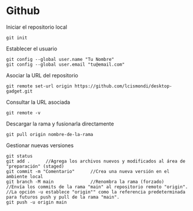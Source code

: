 # Github

Iniciar el repositorio local
```
git init
```

Establecer el usuario
```
git config --global user.name "Tu Nombre"
git config --global user.email "tu@email.com"
```

Asociar la URL del repositorio
```
git remote set-url origin https://github.com/lcismondi/desktop-gadget.git 
```

Consultar la URL asociada
```
git remote -v
```

Descargar la rama y fusionarla directamente
```
git pull origin nombre-de-la-rama
```

Gestionar nuevas versiones
```
git status
git add .      //Agrega los archivos nuevos y modificados al área de "preparación" (staged)
git commit -m "Comentario"      //Crea una nueva versión en el ambiente local
git branch -M main              //Renombra la rama (forzado)
//Envía los commits de la rama "main" al repositorio remoto "origin".
//La opción -u establece "origin"" como la referencia predeterminada para futuros push y pull de la rama "main".
git push -u origin main
```
